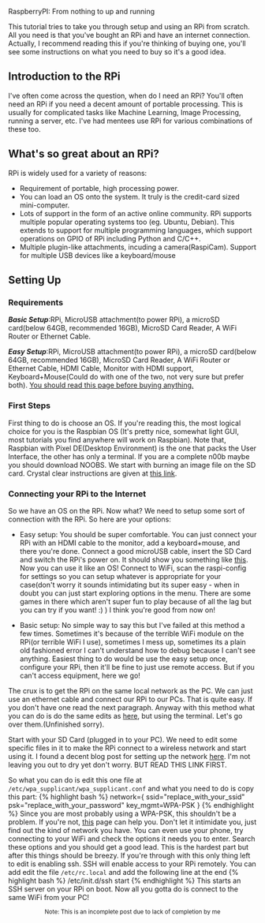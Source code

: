 RaspberryPI: From nothing to up and running

This tutorial tries to take you through setup and using an RPi from scratch. All you need is that you've bought an RPi and have an internet connection. Actually, I recommend reading this if you're thinking of buying one, you'll see some instructions on what you need to buy so it's a good idea.

## Introduction to the RPi
I've often come across the question, when do I need an RPi? You'll often need an RPi if you need a decent amount of portable processing. This is usually for complicated tasks like Machine Learning, Image Processing, running a server, etc. I've had mentees use RPi for various combinations of these too.

## What's so great about an RPi?
RPi is widely used for a variety of reasons:
* Requirement of portable, high processing power.
* You can load an OS onto the system. It truly is the credit-card sized mini-computer.
* Lots of support in the form of an active online community. RPi supports multiple popular operating systems too (eg. Ubuntu, Debian). This extends to support for multiple programming languages, which support operations on GPIO of RPi including Python and C/C++.
* Multiple plugin-like attachments, incuding a camera(RaspiCam). Support for multiple USB devices like a keyboard/mouse

## Setting Up
### Requirements
***Basic Setup***:RPi, MicroUSB attachment(to power RPi), a microSD card(below 64GB, recommended 16GB), MicroSD Card Reader, A WiFi Router or Ethernet Cable.

***Easy Setup***:RPi, MicroUSB attachment(to power RPi), a microSD card(below 64GB, recommended 16GB), MicroSD Card Reader, A WiFi Router or Ethernet Cable, HDMI Cable, Monitor with HDMI support, Keyboard+Mouse(Could do with one of the two, not very sure but prefer both).
[You should read this page before buying anything.][1]

### First Steps
First thing to do is choose an OS. If you're reading this, the most logical choice for you is the Raspbian OS (It's pretty nice, somewhat light GUI, most tutorials you find anywhere will work on Raspbian). Note that, Raspbian with Pixel DE(Desktop Environment) is the one that packs the User Interface, the other has only a terminal.
If you are a complete n00b maybe you should download NOOBS. We start with burning an image file on the SD card. Crystal clear instructions are given at [this link][2].

### Connecting your RPi to the Internet
So we have an OS on the RPi. Now what? We need to setup some sort of connection with the RPi. So here are your options:
* Easy setup: You should be super comfortable. You can just connect your RPi with an HDMI cable to the monitor, add a keyboard+mouse, and there you're done. Connect a good microUSB cable, insert the SD Card and switch the RPi's power on. It should show you something like [this][3]. Now you can use it like an OS! Connect to WiFi, scan the raspi-config for settings so you can setup whatever is appropriate for your case(don't worry it sounds intimidating but its super easy - when in doubt you can just start exploring options in the menu. There are some games in there which aren't super fun to play because of all the lag but you can try if you want! :) )
I think you're good from now on!

* Basic setup: No simple way to say this but I've failed at this method a few times. Sometimes it's because of the terrible WiFi module on the RPi(or terrible WiFi I use), sometimes I mess up, sometimes its a plain old fashioned error I can't understand how to debug because I can't see anything. Easiest thing to do would be use the easy setup once, configure your RPi, then it'll be fine to just use remote access. But if you can't access equipment, here we go!

 The crux is to get the RPi on the same local network as the PC. We can just use an ethernet cable and connect our RPi to our PCs. That is quite easy. If you don't have one read the next paragraph. Anyway with this method what you can do is do the same edits as <a href="file_edits_">here</a>, but using the terminal. Let's go over them.(Unfinished sorry).
 
 Start with your SD Card (plugged in to your PC). We need to edit some specific files in it to make the RPi connect to a wireless network and start using it. I found a decent blog post for setting up the network [here][4]. I'm not leaving you out to dry yet don't worry. BUT READ THIS LINK FIRST.
 
 <a name="file_edits_"></a> So what you can do is edit this one file at `/etc/wpa_supplicant/wpa_supplicant.conf` and what you need to do is copy this part:
{% highlight bash %}
network={
ssid="replace_with_your_ssid"
psk="replace_with_your_password"
key_mgmt=WPA-PSK
}
{% endhighlight %}
Since you are most probably using a WPA-PSK, this shouldn't be a problem. If you're not, [this][5] page can help you. Don't let it intimidate you, just find out the kind of network you have. You can even use your phone, try connecting to your WiFi and check the options it needs you to enter. Search these options and you should get a good lead. This is the hardest part but after this things should be breezy.
If you're through with this only thing left to edit is enabling ssh. SSH will enable access to your RPi remotely. You can add edit the file `/etc/rc.local` and add the following line at the end
{% highlight bash %}
/etc/init.d/ssh start
{% endhighlight %}
This starts an SSH server on your RPi on boot.
Now all you gotta do is connect to the same WiFi from your PC!

<center><i id="scrollTo" class="fa fa-circle-o-notch fa-spin" style="font-size:24px"></i></center>
<center><small>Note: This is an incomplete post due to lack of completion by me</small></center>

[1]: https://www.raspberrypi.org/documentation/setup/
[2]: https://www.raspberrypi.org/documentation/installation/
[3]: https://youtu.be/Th_3AvK-EbM?t=273
[4]: https://howchoo.com/g/ndy1zte2yjn/how-to-set-up-wifi-on-your-raspberry-pi-without-ethernet
[5]: https://wiki.archlinux.org/index.php/WPA_supplicant

